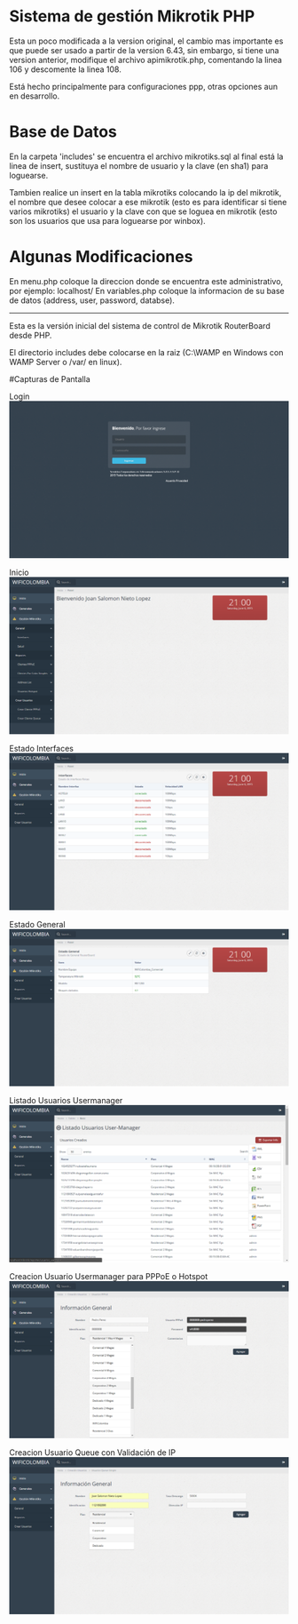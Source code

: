 # Sistema de gestión Mikrotik PHP

Esta un poco modificada a la version original, el cambio mas importante es que puede ser usado a partir de la version 6.43, sin embargo, si tiene una version anterior, modifique el archivo apimikrotik.php, comentando la linea 106 y descomente la linea 108.

Está hecho principalmente para configuraciones ppp, otras opciones aun en desarrollo.

# Base de Datos

En la carpeta 'includes' se encuentra el archivo mikrotiks.sql al final está la linea de insert, sustituya el nombre de usuario y la clave (en sha1) para loguearse.

Tambien realice un insert en la tabla mikrotiks colocando la ip del mikrotik, el nombre que desee colocar a ese mikrotik (esto es para identificar si tiene varios mikrotiks) el usuario y la clave con que se loguea en mikrotik (esto son los usuarios que usa para loguearse por winbox).


# Algunas Modificaciones

En menu.php coloque la direccion donde se encuentra este administrativo, por ejemplo: localhost/
En variables.php coloque la informacion de su base de datos (address, user, password, databse).


---------------------------------------------------------------------------------------------------------------------------------

Esta es la versión inicial del sistema de control de Mikrotik RouterBoard desde PHP.

El directorio includes debe colocarse en la raiz (C:\WAMP  en Windows con WAMP Server o /var/ en linux).

#Capturas de Pantalla

Login
![Alt text](img/review/uno.png "Login Sitio")

Inicio
![Alt text](img/review/dos.png "Inicio Sitio")

Estado Interfaces
![Alt text](img/review/tres.png "Estado Interfaces")

Estado General
![Alt text](img/review/cuatro.png "Estado General")

Listado Usuarios Usermanager
![Alt text](img/review/cinco.png "Lista Usermanager")

Creacion Usuario Usermanager para PPPoE o Hotspot
![Alt text](img/review/seis.png "Creacion Usermanager")

Creacion Usuario Queue con Validación de IP
![Alt text](img/review/siete.png "Creacion Usuario Queue")
